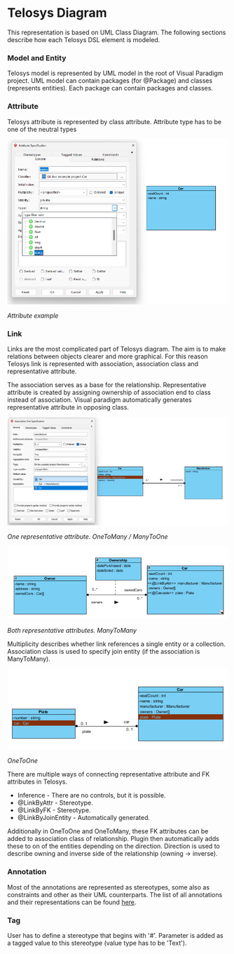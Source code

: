 # Telosys Diagram
This representation is based on UML Class Diagram. The following sections describe how each Telosys DSL element is modeled.

### Model and Entity
Telosys model is represented by UML model in the root of Visual Paradigm project. UML model can contain packages 
(for @Package) and classes (represents entities). Each package can contain packages and classes.

### Attribute
Telosys attribute is represented by class attribute. Attribute type has to be one of the neutral types 

![Attribute example](imgs/attributeExample.png)

*Attribute example*

### Link
Links are the most complicated part of Telosys diagram. The aim is to make relations between 
objects clearer and more graphical. For this reason Telosys link is represented with association, 
association class and representative attribute.

The association serves as a base for the relationship. Representative attribute is created by assigning ownership of
association end to class instead of association. Visual paradigm automatically generates representative attribute in
opposing class.

![link, one representative attribute](imgs/linkOneReprAttr.png)

*One representative attribute. OneToMany / ManyToOne*

![link, two representative attributes](imgs/linkTwoReprAttr.png)

*Both representative attributes. ManyToMany*

Multiplicity describes whether link references a single entity or a collection. 
Association class is used to specify join entity (if the association is ManyToMany). 

![One-To-One relationship](imgs/oneToOne.png)

*OneToOne*

There are multiple ways of connecting representative attribute and FK attributes in Telosys.
<ul>
    <li>Inference - There are no controls, but it is possible.</li>
    <li>@LinkByAttr - Stereotype.</li>
    <li>@LinkByFK - Stereotype.</li>
    <li>@LinkByJoinEntity - Automatically generated.</li>
</ul>
Additionally in OneToOne and OneToMany, these FK attributes can be added to association class of relationship. 
Plugin then automatically adds these to on of the entities depending on the direction. 
Direction is used to describe owning and inverse side of the relationship (owning -> inverse).

### Annotation 
Most of the annotations are represented as stereotypes, some also as constraints and other as their UML counterparts.
The list of all annotations and their representations can be found [here](annotations.md).

### Tag
User has to define a stereotype that begins with '#'. Parameter is added as a tagged value to this stereotype 
(value type has to be 'Text').